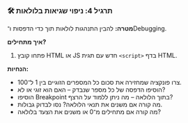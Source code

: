 ### 🛠 תרגיל 4: ניפוי שגיאות בלולאות

**מטרה:** להבין התנהגות לולאות תוך כדי הדפסות ו־Debugging.

**איך מתחילים?**
1. פתחו קובץ HTML או JS חדש עם תגית `<script>` בדף HTML.

**הנחיות:**
- צרו פונקציה שמחזירה את סכום כל המספרים הזוגיים בין 1 ל־100.
- הוסיפו הדפסה של כל מספר שנבדק – האם הוא זוגי או לא?
- הוסיפו Breakpoint בתוך הלולאה – מה ניתן ללמוד על הרצף?
- מה קורה אם משנים את תנאי הלולאה? נסו לבדוק גבולות.
- מה קורה אם מתחילים מ־0 או משנים את הצעד בלולאה?
